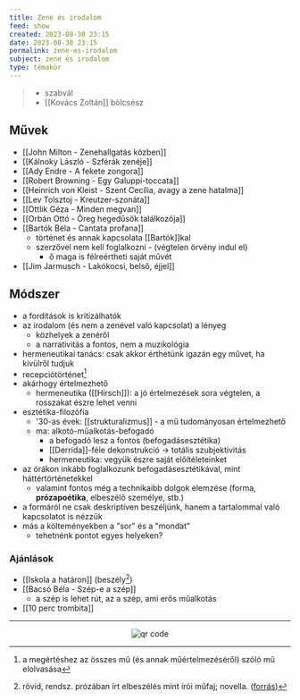 ```yaml
---
title: Zene és irodalom
feed: show
created: 2023-08-30 23:15
date: 2023-08-30 23:15
permalink: zene-es-irodalom
subject: zene és irodalom
type: témakör
---
```


> - szabvál
> - [[Kovács Zoltán]] bölcsész
## Művek
- [[John Milton - Zenehallgatás közben]]
- [[Kálnoky László - Szférák zenéje]]
- [[Ady Endre - A fekete zongora]]
- [[Robert Browning - Egy Galuppi-toccata]]
- [[Heinrich von Kleist - Szent Cecília, avagy a zene hatalma]]
- [[Lev Tolsztoj - Kreutzer-szonáta]]
- [[Ottlik Géza - Minden megvan]]
- [[Orbán Ottó - Öreg hegedűsök találkozója]]
- [[Bartók Béla - Cantata profana]]
	- történet és annak kapcsolata [[Bartók]]kal
	- szerzővel nem kell foglalkozni - (végtelen örvény indul el)
		- ő maga is félreértheti saját művét
- [[Jim Jarmusch - Lakókocsi, belső, éjjel]]
## Módszer
- a fordítások is kritizálhatók
- az irodalom (és nem a zenével való kapcsolat) a lényeg
	- közhelyek a zenéről
	- a narrativitás a fontos, nem a muzikológia
- hermeneutikai tanács: csak akkor érthetünk igazán egy művet, ha kívülről tudjuk
- recepciótörténet[^2]
- akárhogy értelmezhető
	- hermeneutika ([[Hirsch]]): a jó értelmezések sora végtelen, a rosszakat észre lehet venni
- esztétika-filozófia
	- '30-as évek: [[strukturalizmus]] - a mű tudományosan értelmezhető
	- ma: alkotó-műalkotás-befogadó
		- a befogadó lesz a fontos (befogadásesztétika)
		- [[Derrida]]-féle dekonstrukció -> totális szubjektivitás
		- hermeneutika: vegyük észre saját előítéleteinket
- az órákon inkább foglalkozunk befogadásesztétikával, mint háttértörténetekkel
	- valamint fontos még a technikaibb dolgok elemzése (forma, **prózapoétika**, elbeszélő személye, stb.)
- a formáról ne csak deskriptíven beszéljünk, hanem a tartalommal való kapcsolatot is nézzük
- más a költeményekben a "sor" és a "mondat"
	- tehetnénk pontot egyes helyeken?
### Ajánlások
- [[Iskola a határon]] (beszély[^1])
- [[Bacsó Béla - Szép-e a szép]]
	- a szép is lehet rút, az a szép, ami erős műalkotás
- [[10 perc trombita]]


---
[^1]: rövid, rendsz. prózában írt elbeszélés mint írói műfaj; novella. ([forrás](https://www.arcanum.com/hu/online-kiadvanyok/Lexikonok-a-magyar-nyelv-ertelmezo-szotara-1BE8B/b-1EF8E/beszely-209B4/))
[^2]: a megértéshez az összes mű (és annak műértelmezéséről) szóló mű elolvasása



<p style="text-align: center;"><img src="https://chart.googleapis.com/chart?cht=qr&chl=https://notes.andrasdenes.com/zene-es-irodalom&chs=180x180&choe=UTF-8&chld=L|2" alt="qr code"></p>

